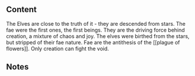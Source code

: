 ## Content
The Elves are close to the truth of it - they are descended from stars. The fae were the first ones, the first beings. They are the driving force behind creation, a mixture of chaos and joy. The elves were birthed from the stars, but stripped of their fae nature. Fae are the antithesis of the [[plague of flowers]]. Only creation can fight the void.

## Notes
